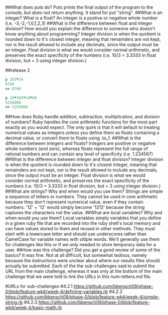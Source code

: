 ##What does puts do?
  Puts prints the final output of the program to the console, but does not return anything. It stand for put "string".
##What is an integer? What is a float?
  An integer is a postive or negative whole number (i.e. -3,-2,-1,0,1,2,3)
##What is the difference between float and integer division? How would you explain the difference to someone who doesn't know anything about programming?
  Integer division is when the quotient is rounded down to it's closest integer, meaning that remainders are not kept, nor is the result allowed to include any decimals, since the output must be an integer. Float division is what we would consider normal arithmetic, and preserves the exact specificity of the numbers (i.e. 10/3 = 3.3333 in float division, but = 3 using integer division.)

##release 2
```ruby
p 365*24
8760
=> 8760

p 10*365*24*60
5256000
=> 5256000
```
##How does Ruby handle addition, subtraction, multiplication, and division of numbers?
Ruby handles the core arithmetic functions for the most part exactly as you would expect. The only quirk is that it will default to treating numerical values as integers unless you define them as floats containing a decimal value, or convert them to floats using .to_f.
##What is the difference between integers and floats?
Integers are positive or negative whole numbers (and zero), whereas floats represent the full range of rational numbers and can contain any level of specificity (i.e. 1.234567)
##What is the difference between integer and float division?
Integer division is when the quotient is rounded down to it's closest integer, meaning that remainders are not kept, nor is the result allowed to include any decimals, since the output must be an integer. Float division is what we would consider normal arithmetic, and preserves the exact specificity of the numbers (i.e. 10/3 = 3.3333 in float division, but = 3 using integer division.)
##What are strings? Why and when would you use them?
Strings are simple a sequence of letters or numbers. They cannot be used in core arithmetic because they don't represent numerical value, even if they contain numbers. '12' + '12' would simply become '1212' because the string captures the characters not the value.
##What are local variables? Why and when would you use them?
Local variables simply variables that you define in a given ruby file that are recorded into the ruby shell's local memory and can have values stored to them and reused in other methods. They must start with a lowercase letter and should use underscores rather than CamelCase for variable names with ultiple words. We'll generally use them for challenges like this or if we only needed to store temporary data for a user.
##How was this challenge? Did you get a good review of some of the basics?
It was fine. Not at all difficult, but somewhat tedious, namely because the instructions were unclear about where our results files should actually be submitted. Each of the the sub-challenges said to submit the URL from the main challenge, whereas it was only at the bottom of the main challenge that we were told to link the URLs in this num-letters.md file.

#URLs for sub-challenges
#4.2.1
https://github.com/bbensch09/phase-0/blob/feature-wk4/week-4/defining-variables.rb
#4.2.2
https://github.com/bbensch09/phase-0/blob/feature-wk4/week-4/simple-string.rb
#4.2.3
https://github.com/bbensch09/phase-0/blob/feature-wk4/week-4/basic-math.rb
